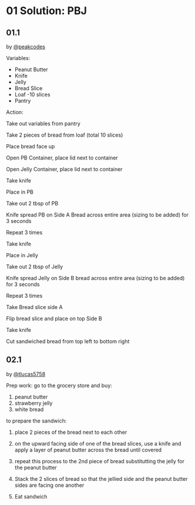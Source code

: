 # 01 Solution: PBJ

## 01.1
by [@peakcodes](https://github.com/peakcodes)

Variables:
* Peanut Butter
* Knife
* Jelly
* Bread Slice
* Loaf -10 slices
* Pantry

Action:

Take out variables from pantry

Take 2 pieces of bread from loaf (total 10 slices)

Place bread face up

Open PB Container, place lid next to container

Open Jelly Container, place lid next to container

Take knife

Place in PB

Take out 2 tbsp of PB

Knife spread PB on Side A Bread across entire area (sizing to be added) for 3 seconds

Repeat 3 times

Take knife

Place in Jelly

Take out 2 tbsp of Jelly

Knife spread Jelly on Side B bread across entire area (sizing to be added) for 3 seconds

Repeat 3 times

Take Bread slice side A

Flip bread slice and place on top Side B

Take knife

Cut sandwiched bread from top left to bottom right



## 02.1
by [@tlucas5758](https://github.com/tlucas5758)

Prep work:
go to the grocery store and buy:
1) peanut butter
2) strawberry jelly
3) white bread

to prepare the sandwich:
1) place 2 pieces of the bread next to each other
2) on the upward facing side of one of the bread slices, use a knife and apply a layer of peanut butter across the bread until covered
3) repeat this process to the 2nd piece of bread substitutting the jelly for the peanut butter
4) Stack the 2 slices of bread so that the jellied side and the peanut butter sides are facing one another

5) Eat sandwich
